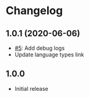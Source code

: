 # Changelog

## 1.0.1 (2020-06-06)

- [#5](https://github.com/FutureMind/bitrise-step-huawei-app-gallery-apk-distribution/pull/5): Add debug logs 
- Update language types link 

## 1.0.0

- Initial release